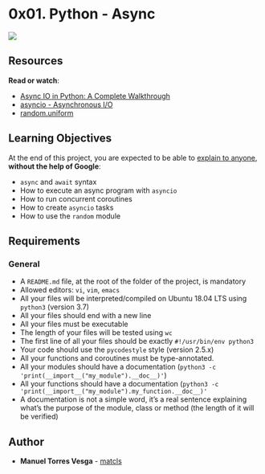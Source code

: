 <h1 class="gap">0x01. Python - Async</h1>

<img src="https://holbertonintranet.s3.amazonaws.com/uploads/medias/2019/12/4aeaa9c3cb1f316c05c4.png?X-Amz-Algorithm=AWS4-HMAC-SHA256&X-Amz-Credential=AKIARDDGGGOUWMNL5ANN%2F20211019%2Fus-east-1%2Fs3%2Faws4_request&X-Amz-Date=20211019T160040Z&X-Amz-Expires=86400&X-Amz-SignedHeaders=host&X-Amz-Signature=7be56adeb85f5a71d86b02adc6d91c225e5c2cf9a35cca0970c0e8645473208b"/>

<h2>Resources</h2>

<p><strong>Read or watch</strong>:</p>

<ul>
<li><a href="https://realpython.com/async-io-python/" title="Async IO in Python: A Complete Walkthrough" target="_blank">Async IO in Python: A Complete Walkthrough</a></li>
<li><a href="https://docs.python.org/3/library/asyncio.html" title="asyncio - Asynchronous I/O" target="_blank">asyncio - Asynchronous I/O</a></li>
<li><a href="https://docs.python.org/3/library/random.html#random.uniform" title="random.uniform" target="_blank">random.uniform</a></li>
</ul>

<h2>Learning Objectives</h2>

<p>At the end of this project, you are expected to be able to <a href="https://fs.blog/2021/02/feynman-learning-technique/" title="explain to anyone" target="_blank">explain to anyone</a>, <strong>without the help of Google</strong>:</p>

<ul>
<li><code>async</code> and <code>await</code> syntax</li>
<li>How to execute an async program with <code>asyncio</code></li>
<li>How to run concurrent coroutines</li>
<li>How to create <code>asyncio</code> tasks</li>
<li>How to use the <code>random</code> module</li>
</ul>

<h2>Requirements</h2>

<h3>General</h3>

<ul>
<li>A <code>README.md</code> file, at the root of the folder of the project, is mandatory</li>
<li>Allowed editors: <code>vi</code>, <code>vim</code>, <code>emacs</code></li>
<li>All your files will be interpreted/compiled on Ubuntu 18.04 LTS using <code>python3</code> (version 3.7)</li>
<li>All your files should end with a new line</li>
<li>All your files must be executable</li>
<li>The length of your files will be tested using <code>wc</code></li>
<li>The first line of all your files should be exactly <code>#!/usr/bin/env python3</code></li>
<li>Your code should use the <code>pycodestyle</code> style (version 2.5.x)</li>
<li>All your functions and coroutines must be type-annotated.</li>
<li>All your modules should have a documentation (<code>python3 -c &#39;print(__import__(&quot;my_module&quot;).__doc__)&#39;</code>)</li>
<li>All your functions should have a documentation (<code>python3 -c &#39;print(__import__(&quot;my_module&quot;).my_function.__doc__)&#39;</code></li>
<li>A documentation is not a simple word, it&rsquo;s a real sentence explaining what&rsquo;s the purpose of the module, class or method (the length of it will be verified)</li>
</ul>

</div>

## Author
* **Manuel Torres Vesga** - [matcls](https://github.com/matcls)